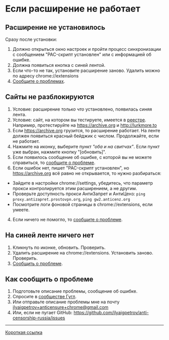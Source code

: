 # Если расширение не работает

## Расширение не установилось

Сразу после установки:

1. Должно открыться окно настроек и пройти процесс синхронизации с сообщением "PAC-скрипт установлен" или с информацией об ошибке.
2. Должна появиться кнопка с синей лентой.
3. Если что-то не так, установите расширение заново. Удалить можно по адресу chrome://extensions
4. [Сообщите о проблемах](#Как-сообщить-о-проблеме).

## Сайты не разблокируются

1. Условие: расширение _только что_ установлено, появилась синяя лента.
2. Условие: сайт, на котором вы тестируете, имеется в [реестре](http://reestr.rublacklist.net).
   Например, протестируйте на https://archive.org и http://lurkmore.to
3. Если https://archive.org грузится, то расширение работает. На ленте должен появиться красный бейджик с числом. Продолжайте, если не работает.
4. Нажмите на иконку, выберите пункт _"оба и на свитчах"_.
   Если пункт уже выбран, нажмите кнопку "[обновить]".
2. Если появилось сообщение об ошибке, с которой вы не можете справиться, то [сообщите о проблеме](#Как-сообщить-о-проблеме).
3. Если ошибок нет, пишет "PAC-скрипт установлен", но https://archive.org всё равно не открывается, то нужно разбираться:
  * Зайдите в настройки chrome://settings, убедитесь, что параметр прокси контролируется этим расширением, а не другим.
  * Проверьте доступность прокси АнтиЗапрет и АнтиЦенз: `ping proxy.antizapret.prostovpn.org`, `ping gw2.anticenz.org`
  * Посмотрите логи фоновой страницы в chrome://extensions, если умеете.
4. Если ничего не помогло, то [сообщите о проблеме](#Как-сообщить-о-проблеме).

## На синей ленте ничего нет

1. Кликнуть по иконке, обновить. Проверить.
2. Удалить расширение на chrome://extensions. Установить заново. Проверить.
3. [Сообщить о проблеме](#Как-сообщить-о-проблеме).

## Как сообщить о проблеме

1. Подготовьте описание проблемы, сообщение об ошибке.
2. Спросите в [сообществе Гугл](https://plus.google.com/communities/113037048541138220990/stream/0840196a-f974-4cc6-9c6d-060a7747b6bf).
3. Или отправьте описание проблемы мне на почту ilyaigpetrov+anticensure+chrome@gmail.com
3. Или, если не пугает GitHub: https://github.com/ilyaigpetrov/anti-censorship-russia/issues

________

[Короткая ссылка](https://git.io/vgDQr)
